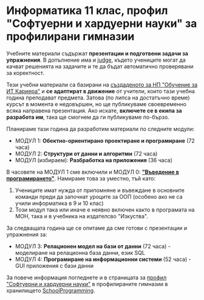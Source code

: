 # Информатика 11 клас, профил "Софтуерни и хардуерни науки" за профилирани гимназии

Учебните материали съдържат **презентации и подготвени задачи за упражнения**. В допълнение има и [judge](https://judge.softuni.bg/Contests/#!/List/ByCategory/292/School), 
където учениците могат да качват решенията на задачите и те да бъдат автоматично проверявани за коректност.

Тези учебни материали са базирани на [създаденото за НП "Обучение за ИТ Кариера"](https://github.com/BG-IT-Edu/School-Programming/tree/main/Courses/Applied-Programmer#%D1%83%D1%87%D0%B5%D0%B1%D0%B5%D0%BD-%D0%BF%D0%BB%D0%B0%D0%BD-%D0%BA%D1%83%D1%80%D1%81%D0%BE%D0%B2%D0%B5-%D0%BE%D1%82-%D0%BF%D1%80%D0%BE%D1%84%D0%B5%D1%81%D0%B8%D1%8F%D1%82%D0%B0) 
и **се адаптират в движение** от учители, които тази учебна година преподават предметa. Затова (по липса на достатъчно време) курсът в момента е недовършен, но ще публикуваме 
своевременно всяка направена презентация. Ако искате, **включете се в екипа за разработа им**, така ще смогнем да ги публикуваме по-бързо. 

Планираме тази година да разработим материали по следните модули:
 - МОДУЛ 1: **Обектно-ориентирано проектиране и програмиране** (72 часа)
 - МОДУЛ 2: **Структури от данни и алгоритми** (72 часа)
 - МОДУЛ (избираем): **Разбработка на приложения** (36 часа)
 
В часовете на МОДУЛ 1 сме включили и МОДУЛ 0: [**"Въведение в програмирането"**](https://github.com/BG-IT-Edu/Free-Content/tree/main/dmanolov/%D0%98%D0%BD%D1%84%D0%BE%D1%80%D0%BC%D0%B0%D1%82%D0%B8%D0%BA%D0%B0%2011%20%D0%BA%D0%BB%D0%B0%D1%81%2C%20%D0%9F%D0%9F%20(C%23)/%D0%9C0.%D0%92%D1%8A%D0%B2%D0%B5%D0%B4%D0%B5%D0%BD%D0%B8%D0%B5%20%D0%B2%20%D0%BF%D1%80%D0%BE%D0%B3%D1%80%D0%B0%D0%BC%D0%B8%D1%80%D0%B0%D0%BD%D0%B5%D1%82%D0%BE). Намираме това за уместно, тъй като:
  1. Учениците имат нужда от припомняне и въвеждане в основните команди преди да започнат уроците за ООП (особено ако не са учили информатика в 9 и 10 клас)
  2. Този модул така или иначе е неявно включен както в програмата на МОН, така и в учебника на издателсво "Изкуства".
  
За следващата година ще се опитаме да сме готови с презентации и упражнения за:
 - МОДУЛ 3: **Релационен модел на бази от данни** (72 часа) - моделиране на релационна база данни, език SQL
 - МОДУЛ 4: **Програмиране на информационни системи** (52 часа) - GUI приложения с бази данни
 
За повече информация погледнете и в страницата за [профил "Софтуерни и хардуерни науки"](https://github.com/BG-IT-Edu/School-Programming/tree/main/Courses/Software-Sciences)
 в профилираните гимназии в хранилището [SchoolProgramming](https://github.com/BG-IT-Edu/School-Programming/).
